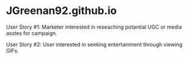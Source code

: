 # JGreenan92.github.io



User Story #1: Marketer interested in reseaching potantial UGC or media asstes for campaign.

User Story #2: User interested in seeking entertainment through viewing GIFs.
